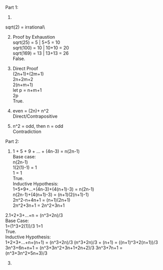 Part 1:

1. 
sqrt(2) = irrational\


2. Proof by Exhaustion\
sqrt(25) = 5 | 5+5 = 10\
sqrt(100) = 10 | 10+10 = 20\
sqrt(169) = 13 | 13+13 = 26\
False.

3. Direct Proof\
(2n+1)+(2m+1)\
2n+2m+2\
2(n+m+1)\
let p = n+m+1\
2p\
True.

4. even = (2n)+ n^2\
Direct/Contrapositive


5. n^2 = odd, then n = odd\
Contradiction

Part 2:

1. 1 + 5 + 9 + ... + (4n-3) = n(2n-1)\
Base case:\
n(2n-1)\
1(2(1)-1) = 1\
1 = 1 \
True.\
Inductive Hypothesis:\
1+5+9+...+(4n-3)+(4(n+1)-3) = n(2n-1)\
n(2n-1)+(4(n+1)-3) = (n+1)(2(n+1)-1)\
2n^2-n+4n+1 = (n+1)(2n+1)\
2n^2+3n+1 = 2n^2+3n+1

2.1+2+3+...+n = (n^3+2n)/3\
Base Case:\
1=(1^3+2(1))/3
1=1\
True.\
Inductive Hypothesis:\
1+2+3+...+n+(n+1) = (n^3+2n)/3
(n^3+2n)/3 + (n+1) = ((n+1)^3+2(n+1))/3
3n^3+6n+n+1 = (n^3+3n^2+3n+1+2n+2)/3
3n^3+7n+1 = (n^3+3n^2+5n+3)/3

3.

